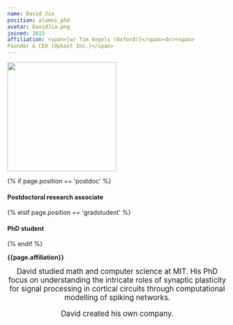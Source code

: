 ```yaml
---
name: David Jia
position: alumni_phd
avatar: DavidJia.png
joined: 2015
affiliation: <span>[w/ Tim Vogels (Oxford)]</span><br><span>
Founder & CEO (Upkast Inc.)</span>
---
```


<img width="250" src="{{site.baseurl}}/images/people/{{page.avatar}}" data-action="zoom">

 {% if page.position == 'postdoc' %}
<h4>Postdoctoral research associate</h4>
 {% elsif page.position == 'gradstudent' %}
<h4>PhD student</h4>
 {% endif %}

<b>{{page.affiliation}}</b>

<header class="masthead text-justify" style="font-size:120%">
David studied math and computer science at MIT. His PhD focus on understanding the intricate roles of synaptic plasticity for signal processing in cortical circuits through computational modelling of spiking networks.

<p>David created his own company.</p>
</header>
<br><br>